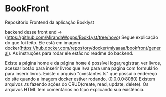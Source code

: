 # BookFront
Repositório Frontend da aplicação Booklyst

backend desse front end -> (https://github.com/MirandaWopps/BookLyst/tree/novo)
Segue explicação do que foi feito. Ele está em imagem docker(https://hub.docker.com/repository/docker/miyaaaa/bookfront/general). As instruções para rodar ele estão no readme do backend. 

Existe a página home e da página home é possível logar,registrar, ver livros, acessar botão para inserir livros que leva para uma pagina com formulário para inserir livros.
Existe o arquivo "constantes.ts" que possui  o endereço do site quando a imagem docker estiver rodando. (0.0.0.0:8080)
Existem arquivos .ts  fazendo ações do CRUD(create, read, update, delete). 
Os arquivos HTML tem comentários no topo explicando sua existência.
